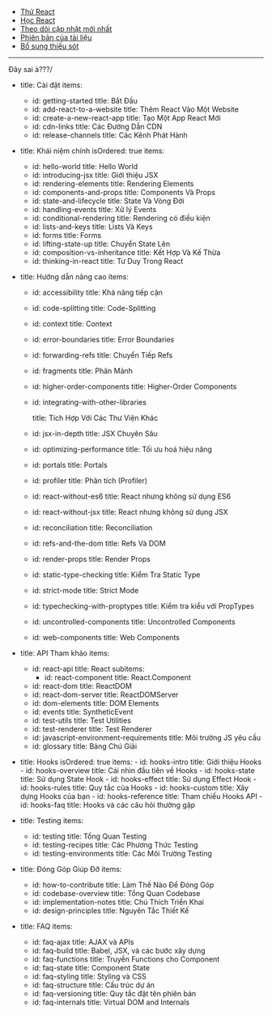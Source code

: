 - [Thử React](#try-react)
- [Học React](#learn-react)
- [Theo dõi cập nhật mới nhất](#staying-informed)
- [Phiên bản của tài liệu](#versioned-documentation)
- [Bổ sung thiếu sót](#something-missing)

-----------
Đây sai à???/
- title: Cài đặt
  items:
    - id: getting-started
      title: Bắt Đầu
    - id: add-react-to-a-website
      title: Thêm React Vào Một Website
    - id: create-a-new-react-app
      title: Tạo Một App React Mới
    - id: cdn-links
      title: Các Đường Dẫn CDN
    - id: release-channels
      title: Các Kênh Phát Hành

- title: Khái niệm chính
  isOrdered: true
  items:
    - id: hello-world
      title: Hello World
    - id: introducing-jsx
      title: Giới thiệu JSX
    - id: rendering-elements
      title: Rendering Elements
    - id: components-and-props
      title: Components Và Props
    - id: state-and-lifecycle
      title: State Và Vòng Đời
    - id: handling-events
      title: Xử lý Events
    - id: conditional-rendering
      title: Rendering có điều kiện
    - id: lists-and-keys
      title: Lists Và Keys
    - id: forms
      title: Forms
    - id: lifting-state-up
      title: Chuyển State Lên
    - id: composition-vs-inheritance
      title: Kết Hợp Và Kế Thừa
    - id: thinking-in-react
      title: Tư Duy Trong React
- title: Hướng dẫn nâng cao
  items:
    - id: accessibility
      title: Khả năng tiếp cận
    - id: code-splitting
      title: Code-Splitting
    - id: context
      title: Context
    - id: error-boundaries
      title: Error Boundaries
    - id: forwarding-refs
      title: Chuyển Tiếp Refs
    - id: fragments
      title: Phân Mảnh
    - id: higher-order-components
      title: Higher-Order Components
    - id: integrating-with-other-libraries

      title: Tích Hợp Với Các Thư Viện Khác
    - id: jsx-in-depth
      title: JSX Chuyên Sâu
    - id: optimizing-performance
      title: Tối ưu hoá hiệu năng
    - id: portals
      title: Portals
    - id: profiler
      title: Phân tích (Profiler)
    - id: react-without-es6
      title: React nhưng không sử dụng ES6
    - id: react-without-jsx
      title: React nhưng không sử dụng JSX
    - id: reconciliation
      title: Reconciliation
    - id: refs-and-the-dom
      title: Refs Và DOM
    - id: render-props
      title: Render Props
    - id: static-type-checking
      title: Kiểm Tra Static Type
    - id: strict-mode
      title: Strict Mode
    - id: typechecking-with-proptypes
      title: Kiểm tra kiểu với PropTypes
    - id: uncontrolled-components
      title: Uncontrolled Components
    - id: web-components
      title: Web Components
- title: API Tham khảo
  items:
    - id: react-api
      title: React
      subitems:
        - id: react-component
          title: React.Component
    - id: react-dom
      title: ReactDOM
    - id: react-dom-server
      title: ReactDOMServer
    - id: dom-elements
      title: DOM Elements
    - id: events
      title: SyntheticEvent
    - id: test-utils
      title: Test Utilities
    - id: test-renderer
      title: Test Renderer
    - id: javascript-environment-requirements
      title: Môi trường JS yêu cầu
    - id: glossary
      title: Bảng Chú Giải

- title: Hooks
  isOrdered: true
  items:
      - id: hooks-intro
        title: Giới thiệu Hooks
      - id: hooks-overview
        title: Cái nhìn đầu tiên về Hooks
      - id: hooks-state
        title: Sử dụng State Hook
      - id: hooks-effect
        title: Sử dụng Effect Hook
      - id: hooks-rules
        title: Quy tắc của Hooks
      - id: hooks-custom
        title: Xây dựng Hooks của bạn
      - id: hooks-reference
        title: Tham chiếu Hooks API
      - id: hooks-faq
        title: Hooks và các câu hỏi thường gặp
- title: Testing
  items:
    - id: testing
      title: Tổng Quan Testing
    - id: testing-recipes
      title: Các Phương Thức Testing
    - id: testing-environments
      title: Các Môi Trường Testing
- title: Đóng Góp Giúp Đỡ
  items:
    - id: how-to-contribute
      title: Làm Thế Nào Để Đóng Góp
    - id: codebase-overview
      title: Tổng Quan Codebase
    - id: implementation-notes
      title: Chú Thích Triển Khai
    - id: design-principles
      title: Nguyên Tắc Thiết Kế
- title: FAQ
  items:
    - id: faq-ajax
      title: AJAX và APIs
    - id: faq-build
      title: Babel, JSX, và các bước xây dựng
    - id: faq-functions
      title: Truyền Functions cho Component
    - id: faq-state
      title: Component State
    - id: faq-styling
      title: Styling và CSS
    - id: faq-structure
      title: Cấu trúc dự án
    - id: faq-versioning
      title: Quy tắc đặt tên phiên bản
    - id: faq-internals
      title: Virtual DOM and Internals
